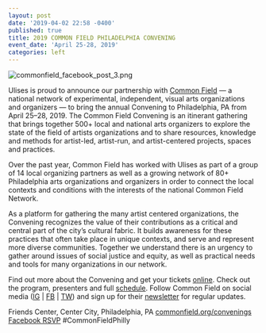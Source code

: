 ```yaml
---
layout: post
date: '2019-04-02 22:58 -0400'
published: true
title: 2019 COMMON FIELD PHILADELPHIA CONVENING
event_date: 'April 25-28, 2019'
categories: left
---
```


![commonfield_facebook_post_3.png]({{site.baseurl}}/assets/img/commonfield_facebook_post_3.png)

Ulises is proud to announce our partnership with [Common Field](https://www.commonfield.org/convenings/) — a national network of experimental, independent, visual arts organizations and organizers — to bring the annual Convening to Philadelphia, PA from April 25–28, 2019. The Common Field Convening is an itinerant gathering that brings together 500+ local and national arts organizers to explore the state of the field of artists organizations and to share resources, knowledge and methods for artist-led, artist-run, and artist-centered projects, spaces and practices. 

Over the past year, Common Field has worked with Ulises as part of a group of 14 local organizing partners as well as a growing network of 80+ Philadelphia arts organizations and organizers in order to connect the local contexts and conditions with the interests of the national Common Field Network. 

As a platform for gathering the many artist centered organizations, the Convening recognizes the value of their contributions as a critical and central part of the city’s cultural fabric. It builds awareness for these practices that often take place in unique contexts, and serve and represent more diverse communities. Together we understand there is an urgency to gather around issues of social justice and equity, as well as practical needs and tools for many organizations in our network. 

Find out more about the Convening and get your tickets [online](https://www.commonfield.org/convenings/1949/2470/tickets).
Check out the program, presenters and full [schedule](https://www.commonfield.org/convenings/1949/program/). 
Follow Common Field on social media ([IG](https://www.instagram.com/common_field/) | [FB](https://www.facebook.com/commonfield/) | [TW](https://twitter.com/Common_Field)) and sign up for their [newsletter](https://www.commonfield.org/news/) for regular updates.

Friends Center, Center City, Philadelphia, PA
[commonfield.org/convenings](https://www.commonfield.org/convenings/)
[Facebook RSVP](https://www.facebook.com/events/714972885567466/) 
#CommonFieldPhilly 
